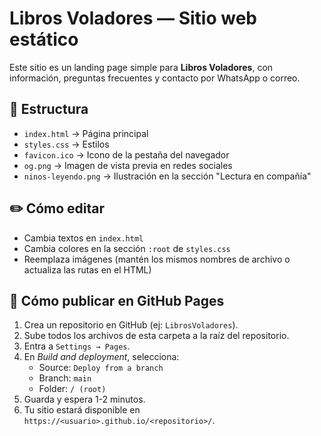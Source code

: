 # Libros Voladores — Sitio web estático

Este sitio es un landing page simple para **Libros Voladores**, con información, preguntas frecuentes y contacto por WhatsApp o correo.

## 📂 Estructura
- `index.html` → Página principal
- `styles.css` → Estilos
- `favicon.ico` → Icono de la pestaña del navegador
- `og.png` → Imagen de vista previa en redes sociales
- `ninos-leyendo.png` → Ilustración en la sección "Lectura en compañía"

## ✏️ Cómo editar
- Cambia textos en `index.html`
- Cambia colores en la sección `:root` de `styles.css`
- Reemplaza imágenes (mantén los mismos nombres de archivo o actualiza las rutas en el HTML)

## 🚀 Cómo publicar en GitHub Pages
1. Crea un repositorio en GitHub (ej: `LibrosVoladores`).
2. Sube todos los archivos de esta carpeta a la raíz del repositorio.
3. Entra a `Settings → Pages`.
4. En *Build and deployment*, selecciona:
   - Source: `Deploy from a branch`
   - Branch: `main`
   - Folder: `/ (root)`
5. Guarda y espera 1-2 minutos.
6. Tu sitio estará disponible en  
   `https://<usuario>.github.io/<repositorio>/`.
